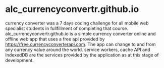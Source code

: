 # alc_currencyconvertr.github.io
currency converter was a 7 days coding challenge for all mobile web specialist students in fullfillment of completing that course.
alc_currencyconvertr.github.io is a simple currency converter online and offline web app that uses a free api provided by https://free.currencyconverterapi.com.
The app can change to and from any currency value around the world.
service workers, cache API and IndexedDB are the services provided by the application as at this stage of development.
